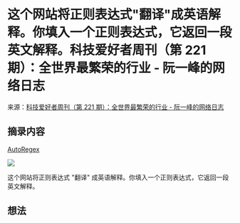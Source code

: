 # 这个网站将正则表达式"翻译"成英语解释。你填入一个正则表达式，它返回一段英文解释。科技爱好者周刊（第 221 期）：全世界最繁荣的行业 - 阮一峰的网络日志
来源：[科技爱好者周刊（第 221 期）：全世界最繁荣的行业 - 阮一峰的网络日志](https://www.ruanyifeng.com/blog/2022/09/weekly-issue-221.html)

## 摘录内容

[AutoRegex](https://www.autoregex.xyz/)

![](https://cdn.beekka.com/blogimg/asset/202207/bg2022071012.webp)

这个网站将正则表达式 "翻译" 成英语解释。你填入一个正则表达式，它返回一段英文解释。

## 想法
